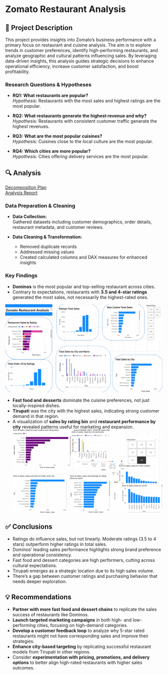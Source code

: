
# Zomato Restaurant Analysis

## 📌 Project Description  
This project provides insights into Zomato’s business performance with a primary focus on restaurant and cuisine analysis. The aim is to explore trends in customer preferences, identify high-performing restaurants, and analyze geographic and cultural patterns influencing sales. By leveraging data-driven insights, this analysis guides strategic decisions to enhance operational efficiency, increase customer satisfaction, and boost profitability.

###  Research Questions & Hypotheses  
- **RQ1: What restaurants are popular?**  
  *Hypothesis:* Restaurants with the most sales and highest ratings are the most popular.

- **RQ2: What restaurants generate the highest revenue and why?**  
  *Hypothesis:* Restaurants with consistent customer traffic generate the highest revenues.

- **RQ3: What are the most popular cuisines?**  
  *Hypothesis:* Cuisines close to the local culture are the most popular.

- **RQ4: Which cities are more popular?**  
  *Hypothesis:* Cities offering delivery services are the most popular.

## 🔍 Analysis  

<a href="https://github.com/nashae22/Data_projects_TripleTen/blob/main/Zomato%20Restaurant%20Analysis/Decomposition%20Plan.pdf">Decomposition Plan</a><br/>
<a href="https://github.com/nashae22/Data_projects_TripleTen/blob/main/Zomato%20Restaurant%20Analysis/Analysis%20Report.pdf">Analysis Report</a>

###  Data Preparation & Cleaning  
- **Data Collection:**  
  Gathered datasets including customer demographics, order details, restaurant metadata, and customer reviews.

- **Data Cleaning & Transformation:**  
  - Removed duplicate records  
  - Addressed missing values  
  - Created calculated columns and DAX measures for enhanced insights

### Key Findings  
- **Dominos** is the most popular and top-selling restaurant across cities.  
- Contrary to expectations, restaurants with **3.5 and 4-star ratings** generated the most sales, not necessarily the highest-rated ones.
 <img src="Dashboard1.png" width="700"/>
   
- **Fast food and desserts** dominate the cuisine preferences, not just locally-inspired dishes.  
- **Tirupati** was the city with the highest sales, indicating strong customer demand in that region.  
- A visualization of **sales by rating bin** and **restaurant performance by city** revealed patterns useful for marketing and expansion.
  <img src="Dashboard2.png" width="700"/>
  

## ✅ Conclusions  
- Ratings do influence sales, but not linearly. Moderate ratings (3.5 to 4 stars) outperform higher ratings in total sales.  
- Dominos’ leading sales performance highlights strong brand preference and operational consistency.  
- Fast food and dessert categories are high performers, cutting across cultural expectations.  
- Tirupati emerges as a strategic location due to its high sales volume.  
- There’s a gap between customer ratings and purchasing behavior that needs deeper exploration.

## 💡 Recommendations  
- **Partner with more fast food and dessert chains** to replicate the sales success of restaurants like Dominos.  
- **Launch targeted marketing campaigns** in both high- and low-performing cities, focusing on high-demand categories.  
- **Develop a customer feedback loop** to analyze why 5-star rated restaurants might not have corresponding sales and improve their strategies.  
- **Enhance city-based targeting** by replicating successful restaurant models from Tirupati in other regions.  
- Consider **experimentation with pricing, promotions, and delivery options** to better align high-rated restaurants with higher sales outcomes.

